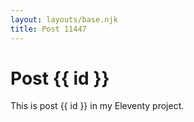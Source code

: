 ```yaml
---
layout: layouts/base.njk
title: Post 11447
---
```


# Post {{ id }}

This is post {{ id }} in my Eleventy project.
